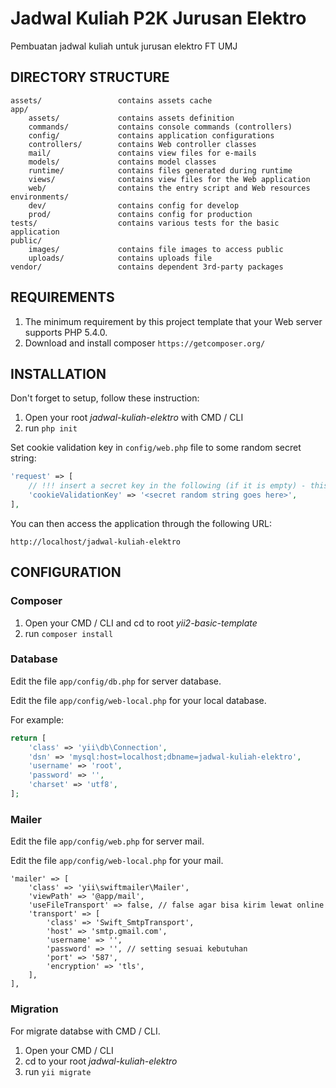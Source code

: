 Jadwal Kuliah P2K Jurusan Elektro
============================

Pembuatan jadwal kuliah untuk jurusan elektro FT UMJ

DIRECTORY STRUCTURE
-------------------

	assets/             	contains assets cache
	app/
		assets/             contains assets definition
		commands/           contains console commands (controllers)
		config/             contains application configurations
		controllers/        contains Web controller classes
		mail/               contains view files for e-mails
		models/             contains model classes
		runtime/            contains files generated during runtime
		views/              contains view files for the Web application
		web/                contains the entry script and Web resources
	environments/
		dev/				contains config for develop
		prod/				contains config for production
	tests/		            contains various tests for the basic application
	public/
		images/				contains file images to access public
		uploads/			contains uploads file
	vendor/             	contains dependent 3rd-party packages 
	  
REQUIREMENTS
------------

1. The minimum requirement by this project template that your Web server supports PHP 5.4.0.
2. Download and install composer ```https://getcomposer.org/```


INSTALLATION
------------

Don't forget to setup, follow these instruction:
1. Open your root *jadwal-kuliah-elektro* with CMD / CLI
2. run ``` php init ```

Set cookie validation key in `config/web.php` file to some random secret string:

```php
'request' => [
    // !!! insert a secret key in the following (if it is empty) - this is required by cookie validation
    'cookieValidationKey' => '<secret random string goes here>',
],
```

You can then access the application through the following URL:

~~~
http://localhost/jadwal-kuliah-elektro
~~~


CONFIGURATION
-------------

### Composer
1. Open your CMD / CLI and cd to root *yii2-basic-template*
2. run ``` composer install ```

### Database

Edit the file `app/config/db.php` for server database.

Edit the file `app/config/web-local.php` for your local database.

For example:

```php
return [
    'class' => 'yii\db\Connection',
    'dsn' => 'mysql:host=localhost;dbname=jadwal-kuliah-elektro',
    'username' => 'root',
    'password' => '',
    'charset' => 'utf8',
];
```

### Mailer

Edit the file `app/config/web.php` for server mail.

Edit the file `app/config/web-local.php` for your mail.
```
'mailer' => [
    'class' => 'yii\swiftmailer\Mailer',
    'viewPath' => '@app/mail',
    'useFileTransport' => false, // false agar bisa kirim lewat online
    'transport' => [
        'class' => 'Swift_SmtpTransport',
        'host' => 'smtp.gmail.com',
        'username' => '',
        'password' => '', // setting sesuai kebutuhan
        'port' => '587',
        'encryption' => 'tls',
    ],
],
```

### Migration

For migrate databse with CMD / CLI.
1. Open your CMD / CLI
2. cd to your root *jadwal-kuliah-elektro*
3. run ``` yii migrate ```